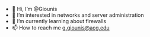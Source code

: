 - 👋 Hi, I’m @Giounis
- 👀 I’m interested in networks and server administration
- 🌱 I’m currently learning about firewalls
- 📫 How to reach me g.giounis@acg.edu

<!---
Giounis/Giounis is a ✨ special ✨ repository because its `README.md` (this file) appears on your GitHub profile.
You can click the Preview link to take a look at your changes.
--->
